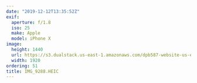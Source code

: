 ```yaml
---
date: "2019-12-12T13:35:52Z"
exif:
  aperture: f/1.8
  iso: 25
  make: Apple
  model: iPhone X
image:
  height: 1440
  url: https://s3.dualstack.us-east-1.amazonaws.com/dpb587-website-us-east-1/asset/gallery/2019-south-america/6eb6b5bd-8271-0357-37e6-f0f410d3e911~1920.jpg
  width: 1920
ordering: 51
title: IMG_9288.HEIC
---
```

